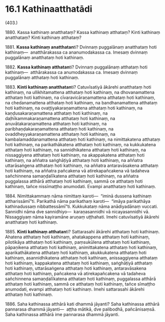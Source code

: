 

# 16.1 Kathinaatthatādi



(403.)

1880\. Kassa kathinaṃ anatthataṃ? Kassa kathinaṃ atthataṃ? Kinti kathinaṃ anatthataṃ? Kinti kathinaṃ atthataṃ?

1881\. **Kassa kathinaṃ anatthatan**ti? Dvinnaṃ puggalānaṃ anatthataṃ hoti kathinaṃ—  anatthārakassa ca ananumodakassa ca. Imesaṃ dvinnaṃ puggalānaṃ anatthataṃ hoti kathinaṃ.

1882\. **Kassa kathinaṃ atthatan**ti? Dvinnaṃ puggalānaṃ atthataṃ hoti kathinaṃ—  atthārakassa ca anumodakassa ca. Imesaṃ dvinnaṃ puggalānaṃ atthataṃ hoti kathinaṃ.

1883\. **Kinti kathinaṃ anatthatan**ti? Catuvīsatiyā ākārehi anatthataṃ hoti kathinaṃ, na ullikhitamattena atthataṃ hoti kathinaṃ, na dhovanamattena atthataṃ hoti kathinaṃ, na cīvaravicāraṇamattena atthataṃ hoti kathinaṃ, na chedanamattena atthataṃ hoti kathinaṃ, na bandhanamattena atthataṃ hoti kathinaṃ, na ovaṭṭiyakaraṇamattena atthataṃ hoti kathinaṃ, na kaṇḍusakaraṇamattena atthataṃ hoti kathinaṃ, na daḷhīkammakaraṇamattena atthataṃ hoti kathinaṃ, na anuvātakaraṇamattena atthataṃ hoti kathinaṃ, na paribhaṇḍakaraṇamattena atthataṃ hoti kathinaṃ, na ovaddheyyakaraṇamattena atthataṃ hoti kathinaṃ, na kambalamaddanamattena atthataṃ hoti kathinaṃ, na nimittakatena atthataṃ hoti kathinaṃ, na parikathākatena atthataṃ hoti kathinaṃ, na kukkukatena atthataṃ hoti kathinaṃ, na sannidhikatena atthataṃ hoti kathinaṃ, na nissaggiyena atthataṃ hoti kathinaṃ, na akappakatena atthataṃ hoti kathinaṃ, na aññatra saṅghāṭiyā atthataṃ hoti kathinaṃ, na aññatra uttarāsaṅgena atthataṃ hoti kathinaṃ, na aññatra antaravāsakena atthataṃ hoti kathinaṃ, na aññatra pañcakena vā atirekapañcakena vā tadaheva sañchinnena samaṇḍalīkatena atthataṃ hoti kathinaṃ, na aññatra puggalassa atthārā atthataṃ hoti kathinaṃ, sammā ce atthataṃ hoti kathinaṃ, tañce nissīmaṭṭho anumodati. Evampi anatthataṃ hoti kathinaṃ.

1884\. Nimittakammaṃ nāma nimittaṃ karoti—  “iminā dussena kathinaṃ attharissāmī”ti. Parikathā nāma parikathaṃ karoti—  “imāya parikathāya kathinadussaṃ nibbattessāmī”ti. Kukkukataṃ nāma anādiyadānaṃ vuccati. Sannidhi nāma dve sannidhiyo—  karaṇasannidhi vā nicayasannidhi vā. Nissaggiyaṃ nāma kayiramāne aruṇaṃ uṭṭhahati. Imehi catuvīsatiyā ākārehi anatthataṃ hoti kathinaṃ.

1885\. **Kinti kathinaṃ atthatan**ti? Sattarasahi ākārehi atthataṃ hoti kathinaṃ. Ahatena atthataṃ hoti kathinaṃ, ahatakappena atthataṃ hoti kathinaṃ, pilotikāya atthataṃ hoti kathinaṃ, paṃsukūlena atthataṃ hoti kathinaṃ, pāpaṇikena atthataṃ hoti kathinaṃ, animittakatena atthataṃ hoti kathinaṃ, aparikathākatena atthataṃ hoti kathinaṃ, akukkukatena atthataṃ hoti kathinaṃ, asannidhikatena atthataṃ hoti kathinaṃ, anissaggiyena atthataṃ hoti kathinaṃ, kappakatena atthataṃ hoti kathinaṃ, saṅghāṭiyā atthataṃ hoti kathinaṃ, uttarāsaṅgena atthataṃ hoti kathinaṃ, antaravāsakena atthataṃ hoti kathinaṃ, pañcakena vā atirekapañcakena vā tadaheva sañchinnena samaṇḍalīkatena atthataṃ hoti kathinaṃ, puggalassa atthārā atthataṃ hoti kathinaṃ, sammā ce atthataṃ hoti kathinaṃ, tañce sīmaṭṭho anumodati, evampi atthataṃ hoti kathinaṃ. Imehi sattarasahi ākārehi atthataṃ hoti kathinaṃ.

1886\. Saha kathinassa atthārā kati dhammā jāyanti? Saha kathinassa atthārā pannarasa dhammā jāyanti—  aṭṭha mātikā, dve palibodhā, pañcānisaṃsā. Saha kathinassa atthārā ime pannarasa dhammā jāyanti.



